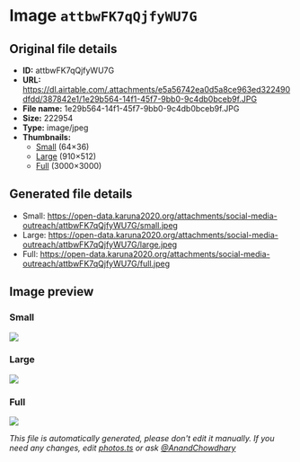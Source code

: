 # Image `attbwFK7qQjfyWU7G`

## Original file details

- **ID:** attbwFK7qQjfyWU7G
- **URL:** https://dl.airtable.com/.attachments/e5a56742ea0d5a8ce963ed322490dfdd/387842e1/1e29b564-14f1-45f7-9bb0-9c4db0bceb9f.JPG
- **File name:** 1e29b564-14f1-45f7-9bb0-9c4db0bceb9f.JPG
- **Size:** 222954
- **Type:** image/jpeg
- **Thumbnails:**
  - [Small](https://dl.airtable.com/.attachmentThumbnails/50575dbca2d79647be35556f64e7fa13/7eebbdeb) (64×36)
  - [Large](https://dl.airtable.com/.attachmentThumbnails/ff84573d2b559829f550c9ac09bd61c9/e7a29b20) (910×512)
  - [Full](https://dl.airtable.com/.attachmentThumbnails/254bbd8bb3a15c7f68d256609c6a565f/168733c3) (3000×3000)

## Generated file details

- Small: https://open-data.karuna2020.org/attachments/social-media-outreach/attbwFK7qQjfyWU7G/small.jpeg
- Large: https://open-data.karuna2020.org/attachments/social-media-outreach/attbwFK7qQjfyWU7G/large.jpeg
- Full: https://open-data.karuna2020.org/attachments/social-media-outreach/attbwFK7qQjfyWU7G/full.jpeg

## Image preview

### Small

![](https://open-data.karuna2020.org/attachments/social-media-outreach/attbwFK7qQjfyWU7G/small.jpeg)

### Large

![](https://open-data.karuna2020.org/attachments/social-media-outreach/attbwFK7qQjfyWU7G/large.jpeg)

### Full

![](https://open-data.karuna2020.org/attachments/social-media-outreach/attbwFK7qQjfyWU7G/full.jpeg)

_This file is automatically generated, please don't edit it manually. If you need any changes, edit [photos.ts](/photos.ts) or ask [@AnandChowdhary](https://github.com/AnandChowdhary)_

